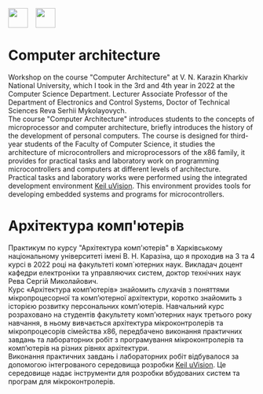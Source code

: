 <div style="display: flex;">
    <img src="https://static8.tgstat.ru/channels/_0/ce/ceecb42fcf878251779474152143188f.jpg" width="40" height="40">
    &nbsp;&nbsp;&nbsp;&nbsp;
    <img src="http://geometry.karazin.ua/themes/frontend/images/univer_logo.jpg" width="40" height="40">
</div>

# Computer architecture
Workshop on the course "Computer Architecture" at V. N. Karazin Kharkiv National University, which I took in the 3rd and 4th year in 2022 at the Computer Science Department. Lecturer Associate Professor of the Department of Electronics and Control Systems, Doctor of Technical Sciences Reva Serhii Mykolayovych.\
The course "Computer Architecture" introduces students to the concepts of microprocessor and computer architecture, briefly introduces the history of the development of personal computers. 
The course is designed for third-year students of the Faculty of Computer Science, it studies the architecture of microcontrollers and microprocessors of the x86 family, 
it provides for practical tasks and laboratory work on programming microcontrollers and computers at different levels of architecture.\
Practical tasks and laboratory works were performed using the integrated development environment [Keil uVision](https://www.keil.com/product/). 
This environment provides tools for developing embedded systems and programs for microcontrollers.

# Архітектура комп'ютерів
Практикум по курсу "Архітектура комп'ютерів" в Харківському національному університеті імені В. Н. Каразіна, що я проходив на 3 та 4 курсі в 2022 році на факультеті комп`ютерних наук. Викладач доцент кафедри електроніки та управляючих систем,  доктор технічних наук Рева Сергій Миколайович.\
Курс «Архітектура комп’ютерів» знайомить слухачів з поняттями мікропроцесорної та комп’ютерної архітектури, коротко знайомить з історією розвитку персональних комп’ютерів. 
Навчальний курс розраховано на студентів факультету комп'ютерних наук третього року навчання, в ньому вивчається архітектура мікроконтролерів та мікропроцесорів сімейства х86, 
передбачено виконання практичних завдань та лабораторних робіт з програмування мікроконтролерів та комп’ютерів на різних рівнях архітектури.\
Виконання практичних завдань і лабораторних робіт відбувалося за допомогою інтегрованого середовища розробки [Keil uVision](https://www.keil.com/product/). 
Це середовище надає інструменти для розробки вбудованих систем та програм для мікроконтролерів.
